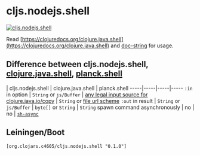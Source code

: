 # cljs.nodejs.shell

[![cljs.nodejs.shell](https://img.shields.io/clojars/v/org.clojars.c4605/cljs.nodejs.shell.svg)](https://clojars.org/org.clojars.c4605/cljs.nodejs.shell)

Read [https://clojuredocs.org/clojure.java.shell](https://clojuredocs.org/clojure.java.shell) and [doc-string](https://github.com/bolasblack/cljs.nodejs.shell/blob/master/src/cljs/nodejs/shell.cljs#L13) for usage.

## Difference between cljs.nodejs.shell, [clojure.java.shell](https://clojuredocs.org/clojure.java.shell), [planck.shell](http://planck-repl.org/planck-namespaces.html)

 | cljs.nodejs.shell | clojure.java.shell | planck.shell
-----|-----|-----|-----
`:in` in option | `String` or `js/Buffer` | [any legal input source for clojure.java.io/copy](https://github.com/clojure/clojure/blob/fe0cfc71e6ec7b546066188c555b01dae0e368e8/src/clj/clojure/java/shell.clj#L84) | `String` or [file url scheme](https://github.com/mfikes/planck/blob/f16c065ca09e24c9d73191805c402985137e83a9/planck-cljs/src/planck/shell.cljs#L57)
`:out` in result | `String` or `js/Buffer` | `byte[]` or `String` | `String`
spawn command asynchronously | no | no | [`sh-async`](https://github.com/mfikes/planck/blob/f16c065ca09e24c9d73191805c402985137e83a9/planck-cljs/src/planck/shell.cljs#L80)

## Leiningen/Boot

```
[org.clojars.c4605/cljs.nodejs.shell "0.1.0"]
```
